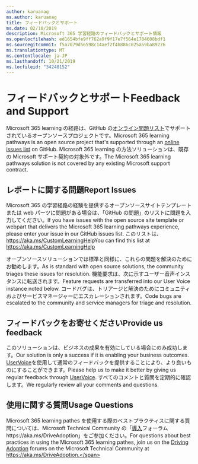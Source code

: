 ```yaml
---
author: karuanag
ms.author: karuanag
title: フィードバックとサポート
ms.date: 02/10/2019
description: Microsoft 365 学習経路のフィードバックとサポート情報
ms.openlocfilehash: ed1654bfe9ff762a9f9f17e7f564e1784608bdf1
ms.sourcegitcommit: f5a7079d56598c14aef2f4b886c025a59ba89276
ms.translationtype: MT
ms.contentlocale: ja-JP
ms.lasthandoff: 10/21/2019
ms.locfileid: "34248152"
---
```

# <a name="feedback-and-support"></a><span data-ttu-id="27a3f-103">フィードバックとサポート</span><span class="sxs-lookup"><span data-stu-id="27a3f-103">Feedback and Support</span></span>

<span data-ttu-id="27a3f-104">Microsoft 365 learning の経路は、GitHub の[オンライン問題リスト](https://aka.ms/CustomLearningHelp)でサポートされているオープンソースプロジェクトです。</span><span class="sxs-lookup"><span data-stu-id="27a3f-104">Microsoft 365 learning pathways is an open source project that's supported through an [online issues list](https://aka.ms/CustomLearningHelp) on GitHub.</span></span> <span data-ttu-id="27a3f-105">Microsoft 365 learning の方法ソリューションは、既存の Microsoft サポート契約の対象外です。</span><span class="sxs-lookup"><span data-stu-id="27a3f-105">The Microsoft 365 learning pathways solution is not covered by any existing Microsoft support contract.</span></span>  

## <a name="report-issues"></a><span data-ttu-id="27a3f-106">レポートに関する問題</span><span class="sxs-lookup"><span data-stu-id="27a3f-106">Report Issues</span></span>

<span data-ttu-id="27a3f-107">Microsoft 365 の学習経路の経験を提供するオープンソースサイトテンプレートまたは web パーツに問題がある場合は、「GitHub の問題」のリストに問題を入力してください。</span><span class="sxs-lookup"><span data-stu-id="27a3f-107">If you have issues with the open source site template or webpart that delivers the Microsoft 365 learning pathways experience, please enter your issue in our GitHub issues list.</span></span>  <span data-ttu-id="27a3f-108">このリストは、https://aka.ms/CustomLearningHelp</span><span class="sxs-lookup"><span data-stu-id="27a3f-108">You can find this list at https://aka.ms/CustomLearningHelp</span></span>  

<span data-ttu-id="27a3f-109">オープンソースソリューションでは標準と同様に、これらの問題を解決のためにお勧めします。</span><span class="sxs-lookup"><span data-stu-id="27a3f-109">As is standard with open source solutions, the community triages these issues for resolution.</span></span> <span data-ttu-id="27a3f-110">機能要求は、次に示すユーザー音声インスタンスに転送されます。</span><span class="sxs-lookup"><span data-stu-id="27a3f-110">Feature requests are transferred into our User Voice instance noted below.</span></span> <span data-ttu-id="27a3f-111">コードバグは、トリアージと解決のためにコミュニティおよびサービスマネージャーにエスカレーションされます。</span><span class="sxs-lookup"><span data-stu-id="27a3f-111">Code bugs are escalated to the community and service managers for triage and resolution.</span></span>  

## <a name="provide-us-feedback"></a><span data-ttu-id="27a3f-112">フィードバックをお寄せください</span><span class="sxs-lookup"><span data-stu-id="27a3f-112">Provide us feedback</span></span>

<span data-ttu-id="27a3f-113">このソリューションは、ビジネスの成果を有効にしている場合にのみ成功します。</span><span class="sxs-lookup"><span data-stu-id="27a3f-113">Our solution is only a success if it is enabling your business outcomes.</span></span>  <span data-ttu-id="27a3f-114">[UserVoice](https://microsoftteams.uservoice.com/forums/913429-learning-solutions)を使用して通常のフィードバックを提供することにより、より良いものにすることができます。</span><span class="sxs-lookup"><span data-stu-id="27a3f-114">Please help us to make it better by giving us regular feedback through  [UserVoice](https://microsoftteams.uservoice.com/forums/913429-learning-solutions).</span></span>  <span data-ttu-id="27a3f-115">すべてのコメントと質問を定期的に確認します。</span><span class="sxs-lookup"><span data-stu-id="27a3f-115">We regularly review all your comments and questions.</span></span>

## <a name="usage-questions"></a><span data-ttu-id="27a3f-116">使用に関する質問</span><span class="sxs-lookup"><span data-stu-id="27a3f-116">Usage Questions</span></span>

<span data-ttu-id="27a3f-117">Microsoft 365 learning pathes を使用する際のベストプラクティスに関する質問については、Microsoft Technical Community の「[導入](https://aka.ms/DriveAdoption)フォーラムhttps://aka.ms/DriveAdoption」をご参加ください。</span><span class="sxs-lookup"><span data-stu-id="27a3f-117">For questions about best practices in using the Microsoft 365 learning pathes, join us on the [Driving Adoption](https://aka.ms/DriveAdoption) forums on the Microsoft Technical Community at https://aka.ms/DriveAdoption.</span></span> 

